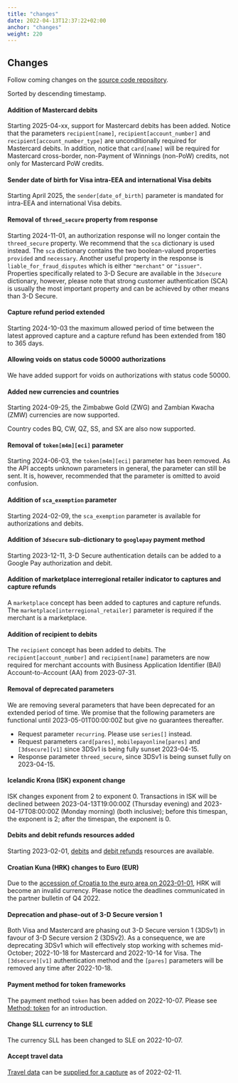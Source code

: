```yaml
---
title: "changes"
date: 2022-04-13T12:37:22+02:00
anchor: "changes"
weight: 220
---
```

## Changes

Follow coming changes on the [source code repository](https://github.com/clearhaus/gateway-api-docs).

Sorted by descending timestamp.

#### Addition of Mastercard debits
Starting 2025-04-xx, support for Mastercard debits has been added. Notice that
the parameters `recipient[name]`, `recipient[account_number]` and
`recipient[account_number_type]` are unconditionally required for Mastercard
debits. In addition, notice that `card[name]` will be required for Mastercard
cross-border, non-Payment of Winnings (non-PoW) credits, not only for
Mastercard PoW credits.

#### Sender date of birth for Visa intra-EEA and international Visa debits
Starting April 2025, the `sender[date_of_birth]` parameter is mandated for intra-EEA and
international Visa debits.

#### Removal of `threed_secure` property from response
Starting 2024-11-01, an authorization response will no longer contain the
`threed_secure` property. We recommend that the `sca` dictionary is used
instead. The `sca` dictionary contains the two boolean-valued properties
`provided` and `necessary`. Another useful property in the response is
`liable_for_fraud_disputes` which is either `"merchant"` or `"issuer"`.
Properties specifically related to 3-D Secure are available in the `3dsecure`
dictionary, however, please note that strong customer authentication (SCA) is
usually the most important property and can be achieved by other means than 3-D
Secure.

#### Capture refund period extended
Starting 2024-10-03 the maximum allowed period of time between the latest
approved capture and a capture refund has been extended from 180 to 365 days.

#### Allowing voids on status code 50000 authorizations
We have added support for voids on authorizations with status code 50000.

#### Added new currencies and countries
Starting 2024-09-25, the Zimbabwe Gold (ZWG) and Zambian Kwacha (ZMW) currencies
are now supported.

Country codes BQ, CW, QZ, SS, and SX are also now supported.

#### Removal of `token[m4m][eci]` parameter
Starting 2024-06-03, the `token[m4m][eci]` parameter has been removed. As the
API accepts unknown parameters in general, the parameter can still be sent. It
is, however, recommended that the parameter is omitted to avoid confusion.

#### Addition of `sca_exemption` parameter
Starting 2024-02-09, the `sca_exemption` parameter is available for
authorizations and debits.

#### Addition of `3dsecure` sub-dictionary to `googlepay` payment method
Starting 2023-12-11, 3-D Secure authentication details can be added to a Google
Pay authorization and debit.

#### Addition of marketplace interregional retailer indicator to captures and capture refunds
A `marketplace` concept has been added to captures and capture refunds. The
`marketplace[interregional_retailer]` parameter is required if the merchant is
a marketplace.

#### Addition of recipient to debits
The `recipient` concept has been added to debits. The
`recipient[account_number]` and `recipient[name]` parameters are now required
for merchant accounts with Business Application Identifier (BAI)
Account-to-Account (AA) from 2023-07-31.

#### Removal of deprecated parameters
We are removing several parameters that have been deprecated for an extended
period of time. We promise that the following parameters are functional until
2023-05-01T00:00:00Z but give no guarantees thereafter.

* Request parameter `recurring`. Please use `series[]` instead.
* Request parameters `card[pares]`, `mobilepayonline[pares]` and
  `[3dsecure][v1]` since 3DSv1 is being fully sunset 2023-04-15.
* Response parameter `threed_secure`, since 3DSv1 is being sunset fully on 2023-04-15.

#### Icelandic Krona (ISK) exponent change
ISK changes exponent from 2 to exponent 0.
Transactions in ISK will be declined between 2023-04-13T19:00:00Z (Thursday
evening) and 2023-04-17T08:00:00Z (Monday morning) (both inclusive); before this
timespan, the exponent is 2; after the timespan, the exponent is 0.

#### Debits and debit refunds resources added
Starting 2023-02-01, [debits](#debits) and [debit refunds](#debit_refunds) resources are available.

#### Croatian Kuna (HRK) changes to Euro (EUR)
Due to the [accession of Croatia to the euro area on
2023-01-01](https://www.ecb.europa.eu/press/pr/date/2022/html/ecb.pr220712~b97dd38de3.en.html),
HRK will become an invalid currency. Please notice the deadlines communicated in
the partner bulletin of Q4 2022.

#### Deprecation and phase-out of 3-D Secure version 1
Both Visa and Mastercard are phasing out 3-D Secure version 1 (3DSv1) in favour
of 3-D Secure version 2 (3DSv2). As a consequence, we are deprecating 3DSv1
which will effectively stop working with schemes mid-October; 2022-10-18 for
Mastercard and 2022-10-14 for Visa. The `[3dsecure][v1]` authentication method
and the `[pares]` parameters will be removed any time after 2022-10-18.

#### Payment method for token frameworks
The payment method `token` has been added on 2022-10-07.
Please see [Method: token](#method-token) for an introduction.

#### Change SLL currency to SLE
The currency SLL has been changed to SLE on 2022-10-07.

#### Accept travel data
[Travel data](#travel-data) can be [supplied for a capture](#captures) as of 2022-02-11.
